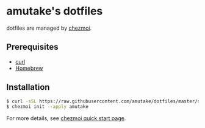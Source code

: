 amutake's dotfiles
==================

dotfiles are managed by [chezmoi](https://www.chezmoi.io/).

Prerequisites
-------------

- [curl](https://curl.se/)
- [Homebrew](https://brew.sh/)

Installation
------------

```sh
$ curl -sSL https://raw.githubusercontent.com/amutake/dotfiles/master/setup/Brewfile | brew bundle --file=-
$ chezmoi init --apply amutake
```

For more details, see [chezmoi quick start page](https://www.chezmoi.io/quick-start/).
